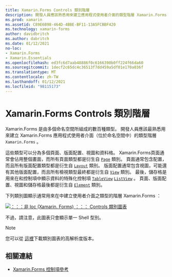 ```yaml
---
title: Xamarin.Forms Controls 類別階層
description: 開發人員應該熟悉用來建立應用程式使用者介面的類型階層 Xamarin.Forms 。
ms.prod: xamarin
ms.assetid: C89E6B98-464D-4BBE-BF11-13A5FCBBF420
ms.technology: xamarin-forms
author: davidbritch
ms.author: dabritch
ms.date: 01/12/2021
no-loc:
- Xamarin.Forms
- Xamarin.Essentials
ms.openlocfilehash: ed3fc6d7aab48886f0c6166390b0ff224f66da60
ms.sourcegitcommit: 1decf2c65dc4c36513f7dd459a5df01e170a036f
ms.translationtype: MT
ms.contentlocale: zh-TW
ms.lasthandoff: 01/12/2021
ms.locfileid: "98115173"
---
```

# <a name="no-locxamarinforms-controls-class-hierarchy"></a>Xamarin.Forms Controls 類別階層

Xamarin.Forms 是由多個命名空間所組成的數百種類型。 開發人員應該最熟悉用來建立 Xamarin.Forms 應用程式使用者介面（位於命名空間中）的類型階層 `Xamarin.Forms` 。

這些類型可以分為多個頁面、版面配置、視圖和資料格。 Xamarin.Forms頁面通常會佔用整個畫面，而所有頁面類型都是衍生自 [`Page`](xref:Xamarin.Forms.Page) 類別。 頁面通常包含配置，而且所有版面配置類型都是衍生自 [`Layout`](xref:Xamarin.Forms.Layout) 類別。 版面配置通常包含視圖，可能還有其他版面配置，而且所有檢視類型最終都是衍生自 [`View`](xref:Xamarin.Forms.View) 類別。 最後，儲存格是用來在和控制項中顯示資料的特殊化控制項 [`TableView`](xref:Xamarin.Forms.TableView) [`ListView`](xref:Xamarin.Forms.ListView) 。 頁面、版面配置、視圖和儲存格最後都是衍生自 [`Element`](xref:Xamarin.Forms.Element) 類別。

下列類別圖顯示通常用來在中建立使用者介面之類型的階層 Xamarin.Forms ：

[![：：：非 loc (Xamarin. Forms) ：：： Controls 類別圖表](class-hierarchy-images/class-diagram.png "：：：非 loc (Xamarin. Forms) ：：： controls 類別圖表")](class-hierarchy-images/class-diagram-large.png#lightbox "：：：非 loc (Xamarin. Forms) ：：： controls 類別圖表")

不過，請注意，此圖表只會顯示單一 Shell 型別。

> [!NOTE]
> 您可以從 [這裡](class-hierarchy-images/class-diagram-high-resolution.png)下載類別圖表的高解析度版本。

## <a name="related-links"></a>相關連結

- [Xamarin.Forms 控制項參考](~/xamarin-forms/user-interface/controls/index.md)
